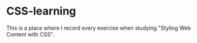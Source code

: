 # CSS-learning
This is a place where I record every exercise when studying "Styling Web Content with CSS".
